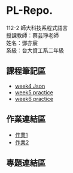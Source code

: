 # PL-Repo.
112-2 師大科技系程式語言  
授課教師：蔡芸琤老師  
姓名：鄧亦宸   
系級：台大資工系二年級  
## 課程筆記區
*  [week4 Json](https://github.com/dengdee/PL-Repo/blob/main/class/week4_Jason.ipynb)
*  [week5 practice](https://github.com/dengdee/PL-Repo/blob/main/class/week5_practice.ipynb)
*  [week6 practice](https://github.com/dengdee/PL-Repo/blob/main/class/week6_practice.py)
## 作業連結區
*  [作業1](https://github.com/dengdee/PL-Repo/blob/main/HW/HW1/HW1.ipynb)
*  [作業2](https://github.com/dengdee/PL-Repo/blob/main/HW/HW2/HW2.ipynb)

## 專題連結區